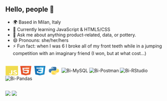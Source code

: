 ## Hello, people 👋

- 🌍 Based in Milan, Italy
- 🌱 Currently learning JavaScript & HTML5/CSS
- 💬 Ask me about anything product-related, data, or pottery.
- 😄 Pronouns: she/her/hers
- ⚡ Fun fact: when I was 6 I broke all of my front teeth while in a jumping competition with an imaginary friend (I won, but at what cost...)

<div style="display: inline_block"><br>
  <img align="center" alt="Bi-JS" height="30" width="40" src="https://raw.githubusercontent.com/devicons/devicon/master/icons/javascript/javascript-plain.svg">
  <img align="center" alt="Bi-HTML" height="30" width="40" src="https://raw.githubusercontent.com/devicons/devicon/master/icons/html5/html5-original.svg">
  <img align="center" alt="Bi-CSS" height="30" width="40" src="https://raw.githubusercontent.com/devicons/devicon/master/icons/css3/css3-original.svg">
  <img align="center" alt="Bi-Python" height="30" width="40" src="https://raw.githubusercontent.com/devicons/devicon/master/icons/python/python-original.svg">
  <img align="center" alt="Bi-MySQL" height="30" width="40" src="https://cdn.jsdelivr.net/gh/devicons/devicon@latest/icons/mysql/mysql-original.svg">
  <img align="center" alt="Bi-Postman" height="30" width="40" src="https://cdn.jsdelivr.net/gh/devicons/devicon@latest/icons/postman/postman-original.svg">
  <img align="center" alt="Bi-RStudio" height="30" width="40" src="https://cdn.jsdelivr.net/gh/devicons/devicon@latest/icons/rstudio/rstudio-original.svg">
  <img align="center" alt="Bi-Pandas" height="30" width="40" src="https://cdn.jsdelivr.net/gh/devicons/devicon@latest/icons/pandas/pandas-plain-wordmark.svg">
</div>
          
  
  ##
 
<div> 
  <a href = "mailto:contactbiancainocencio@gmail.com"><img src="https://img.shields.io/badge/-Gmail-%23333?style=for-the-badge&logo=gmail&logoColor=white" target="_blank"></a>
  <a href="https://www.linkedin.com/in/bianca-inocencio" target="_blank"><img src="https://img.shields.io/badge/-LinkedIn-%230077B5?style=for-the-badge&logo=linkedin&logoColor=white" target="_blank"></a> 
  
</div>
